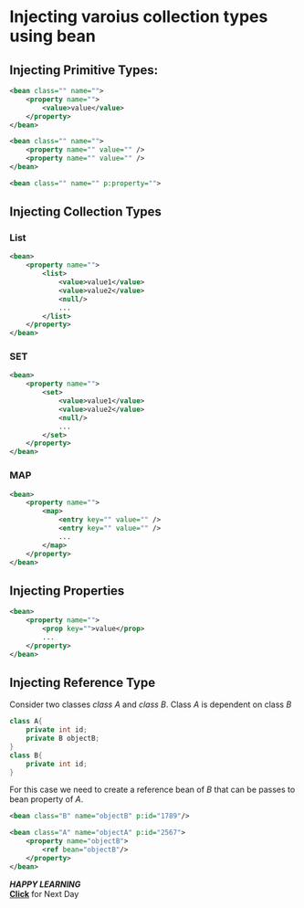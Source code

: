 # Injecting varoius collection types using bean

## Injecting Primitive Types:

```xml
<bean class="" name="">
    <property name="">
        <value>value</value>
    </property>
</bean>

<bean class="" name="">
    <property name="" value="" />
    <property name="" value="" />
</bean>

<bean class="" name="" p:property="">
```

## Injecting Collection Types

### **List**

```xml
<bean>
    <property name="">
        <list>
            <value>value1</value>
            <value>value2</value>
            <null/>
            ...
        </list>
    </property>
</bean>
```

### **SET**

```xml
<bean>
    <property name="">
        <set>
            <value>value1</value>
            <value>value2</value>
            <null/>
            ...
        </set>
    </property>
</bean>
```

### **MAP**

```xml
<bean>
    <property name="">
        <map>
            <entry key="" value="" />
            <entry key="" value="" />
            ...
        </map>
    </property>
</bean>
```
## Injecting Properties

```xml
<bean>
    <property name="">
        <prop key="">value</prop>
        ...
    </property>
</bean>
```

## Injecting Reference Type

Consider two classes *class A* and *class B*. Class *A* is dependent on class *B*

```java
class A{
    private int id;
    private B objectB;
}
class B{
    private int id;
}
```
For this case we need to create a reference bean of *B* that can be passes to bean property of *A*.

```xml
<bean class="B" name="objectB" p:id="1789"/>

<bean class="A" name="objectA" p:id="2567">
    <property name="objectB">
        <ref bean="objectB"/>
    </property>
</bean>
```

***HAPPY LEARNING***  
[**Click**](../README.md) for Next Day